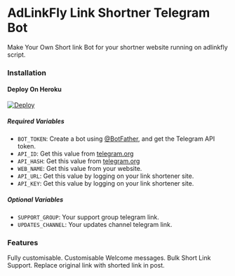 # AdLinkFly Link Shortner Telegram Bot
Make Your Own Short link Bot for your shortner website running on adlinkfly script.

### Installation

#### Deploy On Heroku

[![Deploy](https://www.herokucdn.com/deploy/button.svg)](https://heroku.com/deploy?template=https://github.com/PandazNetwork/Adlinkflyshortnerbot)

##### Required Variables

* `BOT_TOKEN`: Create a bot using [@BotFather](https://telegram.me/BotFather), and get the Telegram API token.
* `API_ID`: Get this value from [telegram.org](https://my.telegram.org/apps)
* `API_HASH`: Get this value from [telegram.org](https://my.telegram.org/apps)
* `WEB_NAME`: Get this value from your website.
* `API_URL`: Get this value by logging on your link shortener site.
* `API_KEY`: Get this value by logging on your link shortener site.

##### Optional Variables

* `SUPPORT_GROUP`: Your support group telegram link.
* `UPDATES_CHANNEL`: Your updates channel telegram link.

### Features

Fully customisable.
Customisable Welcome messages.
Bulk Short Link Support.
Replace original link with shorted link in post.
